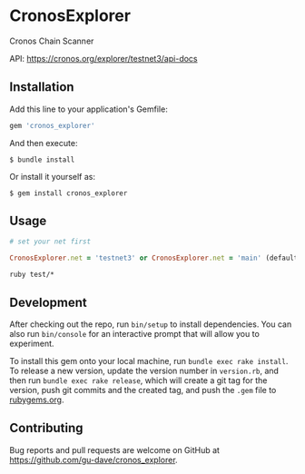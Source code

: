 # CronosExplorer

Cronos Chain Scanner

API: https://cronos.org/explorer/testnet3/api-docs

## Installation

Add this line to your application's Gemfile:

```ruby
gem 'cronos_explorer'
```

And then execute:

    $ bundle install

Or install it yourself as:

    $ gem install cronos_explorer

## Usage

```ruby
# set your net first

CronosExplorer.net = 'testnet3' or CronosExplorer.net = 'main' (default)
```

```test
ruby test/*
```

## Development

After checking out the repo, run `bin/setup` to install dependencies. You can also run `bin/console` for an interactive prompt that will allow you to experiment.

To install this gem onto your local machine, run `bundle exec rake install`. To release a new version, update the version number in `version.rb`, and then run `bundle exec rake release`, which will create a git tag for the version, push git commits and the created tag, and push the `.gem` file to [rubygems.org](https://rubygems.org).

## Contributing

Bug reports and pull requests are welcome on GitHub at https://github.com/gu-dave/cronos_explorer.
